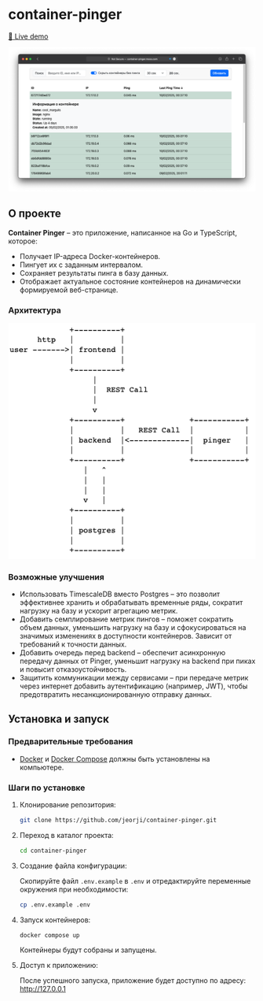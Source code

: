 # container-pinger

[🔗 Live demo](http://container-pinger.mooo.com)

![Скриншот](./readme/screenshot-1.png)

## О проекте

**Container Pinger** – это приложение, написанное на Go и TypeScript, которое:
- Получает IP-адреса Docker-контейнеров.
- Пингует их с заданным интервалом.
- Сохраняет результаты пинга в базу данных.
- Отображает актуальное состояние контейнеров на динамически формируемой веб-странице.

### Архитектура

![Архитектура](./readme/architecture.png)

### Возможные улучшения

- Использовать TimescaleDB вместо Postgres – это позволит эффективнее хранить и обрабатывать временные ряды, сократит нагрузку на базу и ускорит агрегацию метрик.
- Добавить семплирование метрик пингов – поможет сократить объем данных, уменьшить нагрузку на базу и сфокусироваться на значимых изменениях в доступности контейнеров. Зависит от требований к точности данных.
- Добавить очередь перед backend – обеспечит асинхронную передачу данных от Pinger, уменьшит нагрузку на backend при пиках и повысит отказоустойчивость.
- Защитить коммуникации между сервисами – при передаче метрик через интернет добавить аутентификацию (например, JWT), чтобы предотвратить несанкционированную отправку данных.

## Установка и запуск

### Предварительные требования

- [Docker](https://www.docker.com/) и [Docker Compose](https://docs.docker.com/compose/) должны быть установлены на компьютере.

### Шаги по установке

1. Клонирование репозитория:

   ```bash
   git clone https://github.com/jeorji/container-pinger.git
   ```

2. Переход в каталог проекта:

   ```bash
   cd container-pinger
   ```

3. Создание файла конфигурации:

   Скопируйте файл `.env.example` в `.env` и отредактируйте переменные окружения при необходимости:

   ```bash
   cp .env.example .env
   ```

4. Запуск контейнеров:

   ```bash
   docker compose up
   ```

   Контейнеры будут собраны и запущены.

5. Доступ к приложению:

   После успешного запуска, приложение будет доступно по адресу: http://127.0.0.1
